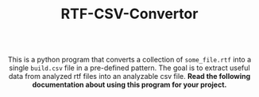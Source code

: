 <br />
<br />

<h1 align="center">
RTF-CSV-Convertor
</h1>

<br />
<br />

<p align="center">
This is a python program that converts a collection of <code>some_file.rtf</code> into a single <code>build.csv</code> file in a pre-defined pattern. The goal is to extract useful data from analyzed rtf files into an analyzable csv file. <strong>Read the following documentation about using this program for your project.</strong>
</p>
